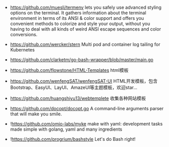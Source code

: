 - https://github.com/muesli/termenv
  lets you safely use advanced styling options on the terminal. It gathers information about the terminal environment in terms of its ANSI & color support and offers you convenient methods to colorize and style your output, without you having to deal with all kinds of weird ANSI escape sequences and color conversions.

- https://github.com/wercker/stern
  Multi pod and container log tailing for Kubernetes

- https://github.com/clarketm/go-bash-wrapper/blob/master/main.go

- https://github.com/flowstone/HTML-Templates
  html模板

- https://github.com/wenfengSAT/wenfengSAT-UI
  HTML开发模板，包含Bootstrap、EasyUI、LayUI、AmazeUI等主题模板，欢迎star...

- https://github.com/huangshiyu13/webtemplete
  收集各种网站模板

- https://github.com/docopt/docopt.go
  A command-line arguments parser that will make you smile.

- !https://github.com/omio-labs/myke
  make with yaml: development tasks made simple with golang, yaml and many ingredients

- !https://github.com/progrium/bashstyle
  Let's do Bash right!

